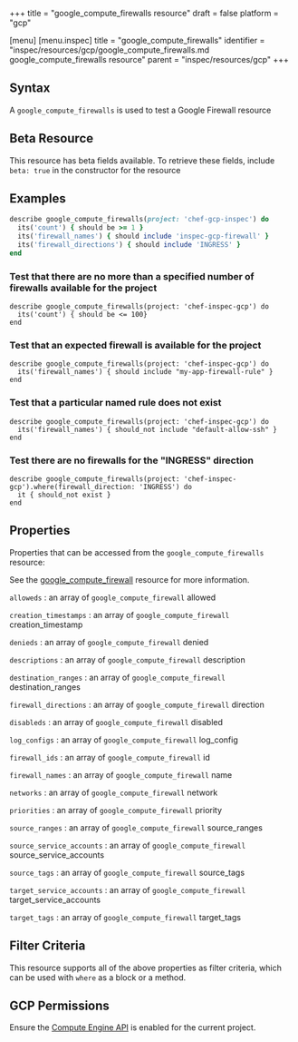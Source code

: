 +++
title = "google_compute_firewalls resource"
draft = false
platform = "gcp"

[menu]
  [menu.inspec]
    title = "google_compute_firewalls"
    identifier = "inspec/resources/gcp/google_compute_firewalls.md google_compute_firewalls resource"
    parent = "inspec/resources/gcp"
+++

## Syntax

A `google_compute_firewalls` is used to test a Google Firewall resource

## Beta Resource

This resource has beta fields available. To retrieve these fields, include `beta: true` in the constructor for the resource

## Examples

```ruby
describe google_compute_firewalls(project: 'chef-gcp-inspec') do
  its('count') { should be >= 1 }
  its('firewall_names') { should include 'inspec-gcp-firewall' }
  its('firewall_directions') { should include 'INGRESS' }
end
```

### Test that there are no more than a specified number of firewalls available for the project

    describe google_compute_firewalls(project: 'chef-inspec-gcp') do
      its('count') { should be <= 100}
    end

### Test that an expected firewall is available for the project

    describe google_compute_firewalls(project: 'chef-inspec-gcp') do
      its('firewall_names') { should include "my-app-firewall-rule" }
    end

### Test that a particular named rule does not exist

    describe google_compute_firewalls(project: 'chef-inspec-gcp') do
      its('firewall_names') { should_not include "default-allow-ssh" }
    end

### Test there are no firewalls for the "INGRESS" direction

    describe google_compute_firewalls(project: 'chef-inspec-gcp').where(firewall_direction: 'INGRESS') do
      it { should_not exist }
    end

## Properties

Properties that can be accessed from the `google_compute_firewalls` resource:

See the [google_compute_firewall](/inspec/resources/google_compute_firewall/#properties) resource for more information.

`alloweds`
: an array of `google_compute_firewall` allowed

`creation_timestamps`
: an array of `google_compute_firewall` creation_timestamp

`denieds`
: an array of `google_compute_firewall` denied

`descriptions`
: an array of `google_compute_firewall` description

`destination_ranges`
: an array of `google_compute_firewall` destination_ranges

`firewall_directions`
: an array of `google_compute_firewall` direction

`disableds`
: an array of `google_compute_firewall` disabled

`log_configs`
: an array of `google_compute_firewall` log_config

`firewall_ids`
: an array of `google_compute_firewall` id

`firewall_names`
: an array of `google_compute_firewall` name

`networks`
: an array of `google_compute_firewall` network

`priorities`
: an array of `google_compute_firewall` priority

`source_ranges`
: an array of `google_compute_firewall` source_ranges

`source_service_accounts`
: an array of `google_compute_firewall` source_service_accounts

`source_tags`
: an array of `google_compute_firewall` source_tags

`target_service_accounts`
: an array of `google_compute_firewall` target_service_accounts

`target_tags`
: an array of `google_compute_firewall` target_tags

## Filter Criteria

This resource supports all of the above properties as filter criteria, which can be used
with `where` as a block or a method.

## GCP Permissions

Ensure the [Compute Engine API](https://console.cloud.google.com/apis/library/compute.googleapis.com/) is enabled for the current project.
